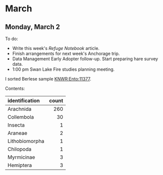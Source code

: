 
# March

## Monday, March 2

To do:

* Write this week's *Refuge Notebook* article.
* Finish arrangements for next week's Anchorage trip.
* Data Management Early Adopter follow-up. Start preparing hare survey data.
* 1:00 pm Swan Lake Fire studies planning meeting.

I sorted Berlese sample [KNWR:Ento:11377](http://arctos.database.museum/guid/KNWR:Ento:11377).

Contents:

identification|count
:---|---:
Arachnida|260
Collembola|30
Insecta|1
Araneae|2
Lithobiomorpha|1
Chilopoda|1
Myrmicinae|3
Hemiptera|3

